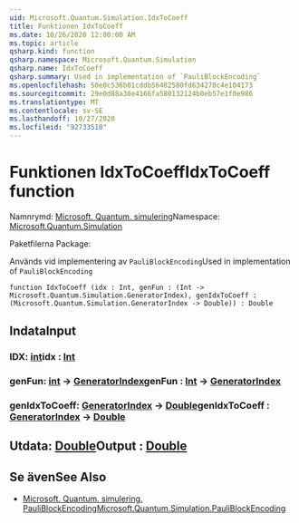 ```yaml
---
uid: Microsoft.Quantum.Simulation.IdxToCoeff
title: Funktionen IdxToCoeff
ms.date: 10/26/2020 12:00:00 AM
ms.topic: article
qsharp.kind: function
qsharp.namespace: Microsoft.Quantum.Simulation
qsharp.name: IdxToCoeff
qsharp.summary: Used in implementation of `PauliBlockEncoding`
ms.openlocfilehash: 50e0c536b01cddb56482580fd634270c4e104173
ms.sourcegitcommit: 29e0d88a30e4166fa580132124b0eb57e1f0e986
ms.translationtype: MT
ms.contentlocale: sv-SE
ms.lasthandoff: 10/27/2020
ms.locfileid: "92733510"
---
```

# <a name="idxtocoeff-function"></a><span data-ttu-id="b1cb3-102">Funktionen IdxToCoeff</span><span class="sxs-lookup"><span data-stu-id="b1cb3-102">IdxToCoeff function</span></span>

<span data-ttu-id="b1cb3-103">Namnrymd: [Microsoft. Quantum. simulering](xref:Microsoft.Quantum.Simulation)</span><span class="sxs-lookup"><span data-stu-id="b1cb3-103">Namespace: [Microsoft.Quantum.Simulation](xref:Microsoft.Quantum.Simulation)</span></span>

<span data-ttu-id="b1cb3-104">Paketfilerna [](https://nuget.org/packages/)</span><span class="sxs-lookup"><span data-stu-id="b1cb3-104">Package: [](https://nuget.org/packages/)</span></span>


<span data-ttu-id="b1cb3-105">Används vid implementering av `PauliBlockEncoding`</span><span class="sxs-lookup"><span data-stu-id="b1cb3-105">Used in implementation of `PauliBlockEncoding`</span></span>

```qsharp
function IdxToCoeff (idx : Int, genFun : (Int -> Microsoft.Quantum.Simulation.GeneratorIndex), genIdxToCoeff : (Microsoft.Quantum.Simulation.GeneratorIndex -> Double)) : Double
```


## <a name="input"></a><span data-ttu-id="b1cb3-106">Indata</span><span class="sxs-lookup"><span data-stu-id="b1cb3-106">Input</span></span>

### <a name="idx--int"></a><span data-ttu-id="b1cb3-107">IDX: [int](xref:microsoft.quantum.lang-ref.int)</span><span class="sxs-lookup"><span data-stu-id="b1cb3-107">idx : [Int](xref:microsoft.quantum.lang-ref.int)</span></span>




### <a name="genfun--int---generatorindex"></a><span data-ttu-id="b1cb3-108">genFun: [int](xref:microsoft.quantum.lang-ref.int) -> [GeneratorIndex](xref:Microsoft.Quantum.Simulation.GeneratorIndex)</span><span class="sxs-lookup"><span data-stu-id="b1cb3-108">genFun : [Int](xref:microsoft.quantum.lang-ref.int) -> [GeneratorIndex](xref:Microsoft.Quantum.Simulation.GeneratorIndex)</span></span>




### <a name="genidxtocoeff--generatorindex---double"></a><span data-ttu-id="b1cb3-109">genIdxToCoeff: [GeneratorIndex](xref:Microsoft.Quantum.Simulation.GeneratorIndex) -> [Double](xref:microsoft.quantum.lang-ref.double)</span><span class="sxs-lookup"><span data-stu-id="b1cb3-109">genIdxToCoeff : [GeneratorIndex](xref:Microsoft.Quantum.Simulation.GeneratorIndex) -> [Double](xref:microsoft.quantum.lang-ref.double)</span></span>





## <a name="output--double"></a><span data-ttu-id="b1cb3-110">Utdata: [Double](xref:microsoft.quantum.lang-ref.double)</span><span class="sxs-lookup"><span data-stu-id="b1cb3-110">Output : [Double](xref:microsoft.quantum.lang-ref.double)</span></span>



## <a name="see-also"></a><span data-ttu-id="b1cb3-111">Se även</span><span class="sxs-lookup"><span data-stu-id="b1cb3-111">See Also</span></span>

- [<span data-ttu-id="b1cb3-112">Microsoft. Quantum. simulering. PauliBlockEncoding</span><span class="sxs-lookup"><span data-stu-id="b1cb3-112">Microsoft.Quantum.Simulation.PauliBlockEncoding</span></span>](xref:Microsoft.Quantum.Simulation.PauliBlockEncoding)
